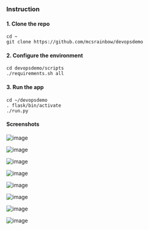 ### Instruction

#### 1. Clone the repo

```
cd ~
git clone https://github.com/mcsrainbow/devopsdemo
```

#### 2. Configure the environment

```
cd devopsdemo/scripts
./requirements.sh all
```

#### 3. Run the app
```
cd ~/devopsdemo
. flask/bin/activate
./run.py
```

#### Screenshots
![image](screenshots/signup.png)

![image](screenshots/login.png)

![image](screenshots/index.png)

![image](screenshots/status.png)

![image](screenshots/operations.png)

![image](screenshots/racktables.png)

![image](screenshots/hadoop.png)

![image](screenshots/editor.png)
